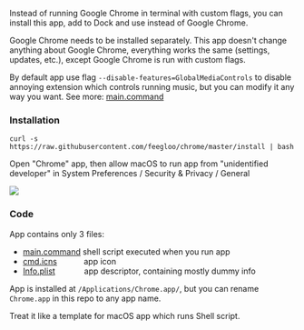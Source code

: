 Instead of running Google Chrome in terminal with custom flags, you can install this app, add to Dock and use instead of Google Chrome.

Google Chrome needs to be installed separately. This app doesn't change anything about Google Chrome, everything works the same (settings, updates, etc.), except Google Chrome is run with custom flags.

By default app use flag `--disable-features=GlobalMediaControls` to disable annoying extension which controls running music, but you can modify it any way you want. See more: [main.command](https://github.com/feegloo/chrome/blob/master/Chrome.app/Contents/MacOS/main.command)

### Installation

`curl -s https://raw.githubusercontent.com/feegloo/chrome/master/install | bash`

Open "Chrome" app, then allow macOS to run app from "unidentified developer" in System Preferences / Security & Privacy / General

![](https://www.macworld.co.uk/cmsdata/features/3669596/how_to_open_mac_app_unidentified_developer_780.jpg)

### Code

App contains only 3 files:
- [main.command](https://github.com/feegloo/chrome/blob/master/Chrome.app/Contents/MacOS/main.command) shell script executed when you run app
- [cmd.icns](https://github.com/feegloo/chrome/blob/master/Chrome.app/Contents/Resources/cmd.icns) &nbsp;&nbsp;&nbsp;&nbsp;&nbsp;&nbsp;&nbsp;&nbsp;&nbsp;&nbsp; app icon
- [Info.plist](https://github.com/feegloo/chrome/blob/master/Chrome.app/Contents/Info.plist) &nbsp;&nbsp;&nbsp;&nbsp;&nbsp;&nbsp;&nbsp;&nbsp;&nbsp;&nbsp;&nbsp; app descriptor, containing mostly dummy info

App is installed at `/Applications/Chrome.app/`, but you can rename `Chrome.app` in this repo to any app name.

Treat it like a template for macOS app which runs Shell script.
